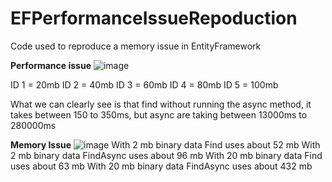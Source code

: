 # EFPerformanceIssueRepoduction
Code used to reproduce a memory issue in EntityFramework


**Performance issue**
![image](https://user-images.githubusercontent.com/26865926/83755350-bf56bc00-a66d-11ea-912d-a2d7dc0dd6c9.png)

ID 1 = 20mb
ID 2 = 40mb
ID 3 = 60mb
ID 4 = 80mb
ID 5 = 100mb

What we can clearly see is that find without running the async method, it takes between 150 to 350ms, but async are taking between 13000ms to 280000ms

**Memory Issue**
![image](https://user-images.githubusercontent.com/26865926/83756787-d4344f00-a66f-11ea-8023-b2aec2db6be3.png)
With 2 mb binary data Find uses about 52 mb
With 2 mb binary data FindAsync uses about 96 mb
With 20 mb binary data Find uses about 63 mb
With 20 mb binary data FindAsync uses about 432 mb
